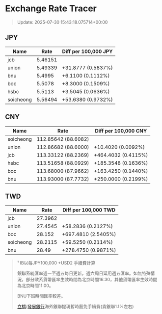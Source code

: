 # Exchange Rate Tracer

> Update: 2025-07-30 15:43:18.075714+00:00

## JPY

| Name      |    Rate | Diff per 100,000 JPY   |
|-----------|---------|------------------------|
| jcb       | 5.46151 |                        |
| union     | 5.49339 | +31.8777 (0.5837%)     |
| bnu       | 5.4995  | +6.1100 (0.1112%)      |
| boc       | 5.5078  | +8.3000 (0.1509%)      |
| hsbc      | 5.5113  | +3.5045 (0.0636%)      |
| soicheong | 5.56494 | +53.6380 (0.9732%)     |

## CNY

| Name      | Rate                | Diff per 100,000 CNY   |
|-----------|---------------------|------------------------|
| soicheong | 112.85642	(88.6082) |                        |
| union     | 112.86682	(88.6000) | +10.4020 (0.0092%)     |
| jcb       | 113.33122	(88.2369) | +464.4032 (0.4115%)    |
| hsbc      | 113.51658	(88.0929) | +185.3548 (0.1636%)    |
| boc       | 113.68000	(87.9662) | +163.4250 (0.1440%)    |
| bnu       | 113.93000	(87.7732) | +250.0000 (0.2199%)    |

## TWD

| Name      |    Rate | Diff per 100,000 TWD   |
|-----------|---------|------------------------|
| jcb       | 27.3962 |                        |
| union     | 27.4545 | +58.2836 (0.2127%)     |
| boc       | 28.152  | +697.4810 (2.5405%)    |
| soicheong | 28.2115 | +59.5250 (0.2114%)     |
| bnu       | 28.49   | +278.4750 (0.9871%)    |


> ¹ IB以每JPY100,000 +USD2 手續費計算
>
> 銀聯系統匯率週一至週五每日更新，週六周日延用週五匯率。如無特殊情況，部分歐系貨幣匯率生效時間為北京時間16:30，其他貨幣匯率生效時間為北京時間11:00。
>
> BNU下班時間匯率較差。
>
> [立橋](https://www.wlbank.com.mo/uploads/ueditor/file/20181211/1544536513900230.pdf)/[發展銀行](https://www.mdb.com.mo/Service_Charges_20230728.pdf)海外銀聯提現暫時豁免手續費(貴銀聯1.1%左右)

